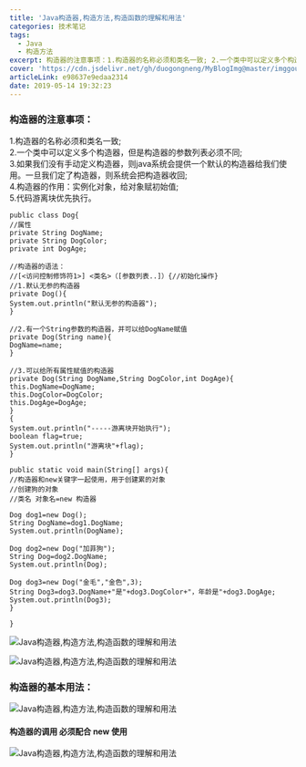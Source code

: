 ```yaml
---
title: 'Java构造器,构造方法,构造函数的理解和用法'
categories: 技术笔记
tags:
  - Java
  - 构造方法
excerpt: 构造器的注意事项：1.构造器的名称必须和类名一致; 2.一个类中可以定义多个构造器，但是构造器的参数列表必须不同;
cover: 'https://cdn.jsdelivr.net/gh/duogongneng/MyBlogImg@master/imggouzaoqi133134.png'
articleLink: e98637e9edaa2314
date: 2019-05-14 19:32:23
---
```


### 构造器的注意事项：

1.构造器的名称必须和类名一致;  
2.一个类中可以定义多个构造器，但是构造器的参数列表必须不同;  
3.如果我们没有手动定义构造器，则java系统会提供一个默认的构造器给我们使用。一旦我们定了构造器，则系统会把构造器收回;  
4.构造器的作用：实例化对象，给对象赋初始值;  
5.代码游离块优先执行。

```
public class Dog{
//属性
private String DogName;
private String DogColor;
private int DogAge;

//构造器的语法：
//[<访问控制修饰符1>] <类名>（[参数列表..]）{//初始化操作}
//1.默认无参的构造器
private Dog(){
System.out.println("默认无参的构造器");
}

//2.有一个String参数的构造器，并可以给DogName赋值
private Dog(String name){
DogName=name;
}

//3.可以给所有属性赋值的构造器
private Dog(String DogName,String DogColor,int DogAge){
this.DogName=DogName;
this.DogColor=DogColor;
this.DogAge=DogAge;
}
{
System.out.println("-----游离块开始执行");
boolean flag=true;
System.out.println("游离块"+flag);
}

public static void main(String[] args){
//构造器和new关键字一起使用，用于创建累的对象
//创建狗的对象
//类名 对象名=new 构造器

Dog dog1=new Dog();
String DogName=dog1.DogName;
System.out.println(DogName);

Dog dog2=new Dog("加菲狗");
String Dog=dog2.DogName;
System.out.println(Dog);

Dog dog3=new Dog("金毛","金色",3);
String Dog3=dog3.DogName+"是"+dog3.DogColor+"，年龄是"+dog3.DogAge;
System.out.println(Dog3);
}

}

```

![Java构造器,构造方法,构造函数的理解和用法](https://cdn.jsdelivr.net/gh/duogongneng/MyBlogImg@master/imggouzaoqi133134.png "Java构造器,构造方法,构造函数的理解和用法")

![Java构造器,构造方法,构造函数的理解和用法](https://cdn.jsdelivr.net/gh/duogongneng/MyBlogImg@master/imggouzaoqi3742-20200918145042449.png "Java构造器,构造方法,构造函数的理解和用法")

###  构造器的基本用法：

![Java构造器,构造方法,构造函数的理解和用法](https://cdn.jsdelivr.net/gh/duogongneng/MyBlogImg@master/imggouzaoqi133549-20200918145050421.png "Java构造器,构造方法,构造函数的理解和用法")  


#### 构造器的调用 必须配合 new 使用

![Java构造器,构造方法,构造函数的理解和用法](https://cdn.jsdelivr.net/gh/duogongneng/MyBlogImg@master/imgdiaopyonggopuzaoqi616.png "Java构造器,构造方法,构造函数的理解和用法")